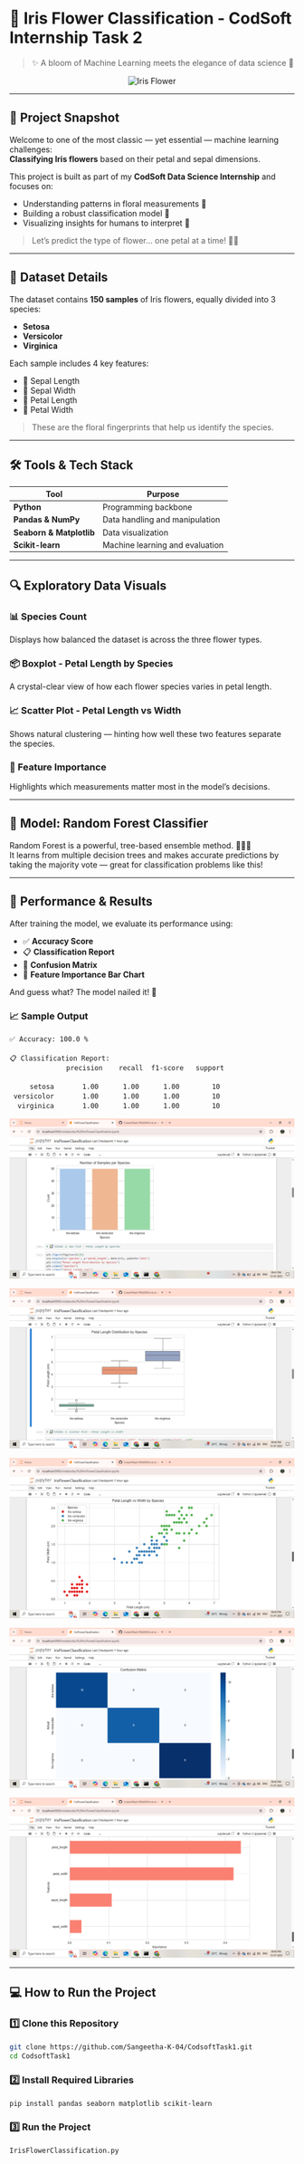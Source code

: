  # 🌸 Iris Flower Classification - CodSoft Internship Task 2

> ✨ A bloom of Machine Learning meets the elegance of data science 🌼

<p align="center">
  <img src="https://upload.wikimedia.org/wikipedia/commons/4/41/Iris_versicolor_3.jpg" alt="Iris Flower" width="300">
</p>


---

## 📌 Project Snapshot

Welcome to one of the most classic — yet essential — machine learning challenges:  
**Classifying Iris flowers** based on their petal and sepal dimensions.

This project is built as part of my **CodSoft Data Science Internship** and focuses on:
- Understanding patterns in floral measurements 🌸
- Building a robust classification model 🌿
- Visualizing insights for humans to interpret 🌈

> Let’s predict the type of flower… one petal at a time! 🧠🌼

---

## 📂 Dataset Details

The dataset contains **150 samples** of Iris flowers, equally divided into 3 species:
- **Setosa**
- **Versicolor**
- **Virginica**

Each sample includes 4 key features:
- 🌿 Sepal Length
- 🌿 Sepal Width
- 🌸 Petal Length
- 🌸 Petal Width

> These are the floral fingerprints that help us identify the species.

---

## 🛠️ Tools & Tech Stack

| Tool | Purpose |
|------|---------|
| **Python**  | Programming backbone |
| **Pandas & NumPy** | Data handling and manipulation |
| **Seaborn & Matplotlib**  | Data visualization |
| **Scikit-learn**  | Machine learning and evaluation |

---

## 🔍 Exploratory Data Visuals

### 📊 Species Count
Displays how balanced the dataset is across the three flower types.

### 📦 Boxplot - Petal Length by Species
A crystal-clear view of how each flower species varies in petal length.

### 📈 Scatter Plot - Petal Length vs Width
Shows natural clustering — hinting how well these two features separate the species.

### 🧠 Feature Importance
Highlights which measurements matter most in the model’s decisions.

---

## 🤖 Model: Random Forest Classifier

Random Forest is a powerful, tree-based ensemble method. 🌲🌲🌲  
It learns from multiple decision trees and makes accurate predictions by taking the majority vote — great for classification problems like this!

---

## 🧪 Performance & Results

After training the model, we evaluate its performance using:
- ✅ **Accuracy Score**
- 📋 **Classification Report**
- 🔢 **Confusion Matrix**
- 🌟 **Feature Importance Bar Chart**

And guess what? The model nailed it! 🎯

### 📈 Sample Output

```bash
✅ Accuracy: 100.0 %

📋 Classification Report:
              precision    recall  f1-score   support

     setosa       1.00      1.00      1.00        10
 versicolor       1.00      1.00      1.00        10
  virginica       1.00      1.00      1.00        10
```



![Species Count](https://github.com/Sangeetha-K-04/CodsoftTask1/blob/main/iris1.png?raw=true)



![Petal length distribution](https://github.com/Sangeetha-K-04/CodsoftTask1/blob/main/iris2.png?raw=true)



![Petal length vs Width by species](https://github.com/Sangeetha-K-04/CodsoftTask1/blob/main/iris3.png?raw=true)



![Petal length vs Width by species](https://github.com/Sangeetha-K-04/CodsoftTask1/blob/main/iris4.png?raw=true)



![Petal length vs Width by species](https://github.com/Sangeetha-K-04/CodsoftTask1/blob/main/iris5.png?raw=true)



---

 ## 💻 How to Run the Project

### 1️⃣ Clone this Repository

```bash
git clone https://github.com/Sangeetha-K-04/CodsoftTask1.git
cd CodsoftTask1

```

### 2️⃣ Install Required Libraries

```bash
pip install pandas seaborn matplotlib scikit-learn
```

### 3️⃣ Run the Project

```bash
IrisFlowerClassification.py
```
